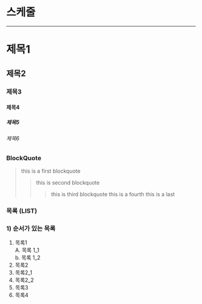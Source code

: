 # 스케줄

---
# 제목1

## 제목2

### 제목3

#### 제목4

##### 제목5

###### 제목6

### BlockQuote
> this is a first blockquote
> > this is second blockquote
> > > this is third blockquote
> > this is a fourth
> this is a last 

### 목록 (LIST)
### 1) 순서가 있는 목록
1. 목록1  
  A. 목록 1_1  
  b. 목록 1_2  
2. 목록2  
  1. 목록2_1
  2. 목록2_2
3. 목록3
4. 목록4
